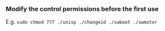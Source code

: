 ### Modify the control permissions before the first use
E.g. `sudo chmod 777 ./unisp ./changeid ./swboot ./swmotor`
